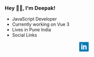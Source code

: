 ### Hey 👋🏽, I'm Deepak!

- JavaScript Developer
- Currently working on Vue 3
- Lives in Pune India
- Social Links

<p align='center'>
  <a href="https://www.linkedin.com/in/deepaksisodiya/" target="_blank"><img height="30" src="https://github.com/deepaksisodiya/deepaksisodiya/blob/master/linkedin.png?raw=true">     </a>
</p>
